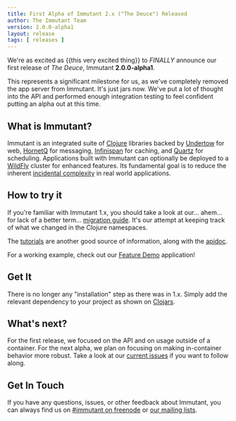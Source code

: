```yaml
---
title: First Alpha of Immutant 2.x ("The Deuce") Released
author: The Immutant Team
version: 2.0.0-alpha1
layout: release
tags: [ releases ]
---
```


We're as excited as {{this very excited thing}} to *FINALLY* announce
our first release of *The Deuce*, Immutant **2.0.0-alpha1**.

This represents a significant milestone for us, as we've completely
removed the app server from Immutant. It's just jars now. We've put a
lot of thought into the API and performed enough integration testing
to feel confident putting an alpha out at this time.

## What is Immutant?

Immutant is an integrated suite of [Clojure](http://clojure.org)
libraries backed by [Undertow] for web, [HornetQ] for messaging,
[Infinispan] for caching, and [Quartz] for scheduling. Applications
built with Immutant can optionally be deployed to a [WildFly] cluster
for enhanced features. Its fundamental goal is to reduce the inherent
[incidental complexity](http://en.wikipedia.org/wiki/Accidental_complexity)
in real world applications.

## How to try it

If you're familiar with Immutant 1.x, you should take a look at our...
ahem... for lack of a better term... [migration guide]. It's our
attempt at keeping track of what we changed in the Clojure namespaces.

The [tutorials] are another good source of information, along with the
[apidoc].

For a working example, check out our [Feature Demo] application!

## Get It

There is no longer any "installation" step as there was in 1.x. Simply
add the relevant dependency to your project as shown on [Clojars].

## What's next?

For the first release, we focused on the API and on usage outside of a
container. For the next alpha, we plan on focusing on making
in-container behavior more robust. Take a look at our [current issues]
if you want to follow along.

## Get In Touch

If you have any questions, issues, or other feedback about Immutant,
you can always find us on [#immutant on freenode](/community/) or
[our mailing lists](/community/mailing_lists).


[Clojars]: https://clojars.org/org.immutant/immutant
[tutorials]: /tutorials/
[apidoc]: /documentation/
[migration guide]: https://github.com/immutant/immutant/blob/thedeuce/docs/migration-guide.md
[WildFly]: http://wildfly.org/
[Feature Demo]: https://github.com/immutant/feature-demo
[Infinispan]: http://infinispan.org
[HornetQ]: http://hornetq.org
[Undertow]: http://undertow.io
[Quartz]: http://quartz-scheduler.org/
[current issues]: https://issues.jboss.org/browse/IMMUTANT
